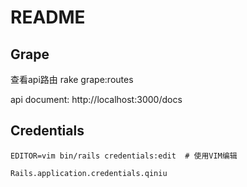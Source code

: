 # README
## Grape
查看api路由
rake grape:routes

api document: http://localhost:3000/docs

## Credentials
```irb
EDITOR=vim bin/rails credentials:edit  # 使用VIM编辑

Rails.application.credentials.qiniu
```
